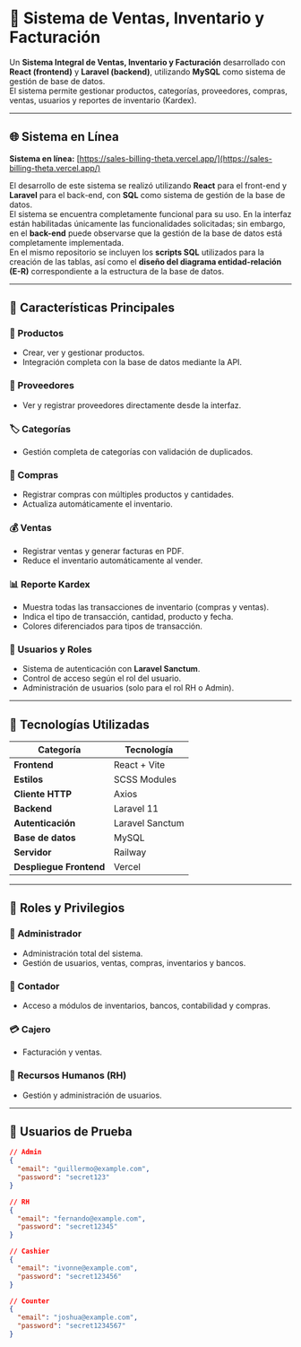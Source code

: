 # 💼 Sistema de Ventas, Inventario y Facturación

Un **Sistema Integral de Ventas, Inventario y Facturación** desarrollado con **React (frontend)** y **Laravel (backend)**, utilizando **MySQL** como sistema de gestión de base de datos.  
El sistema permite gestionar productos, categorías, proveedores, compras, ventas, usuarios y reportes de inventario (Kardex).

---

## 🌐 Sistema en Línea

**Sistema en línea:** [https://sales-billing-theta.vercel.app/](https://sales-billing-theta.vercel.app/)

El desarrollo de este sistema se realizó utilizando **React** para el front-end y **Laravel** para el back-end, con **SQL** como sistema de gestión de la base de datos.  
El sistema se encuentra completamente funcional para su uso. En la interfaz están habilitadas únicamente las funcionalidades solicitadas; sin embargo, en el **back-end** puede observarse que la gestión de la base de datos está completamente implementada.  
En el mismo repositorio se incluyen los **scripts SQL** utilizados para la creación de las tablas, así como el **diseño del diagrama entidad-relación (E-R)** correspondiente a la estructura de la base de datos.

---

## 🚀 Características Principales

### 🧾 Productos

- Crear, ver y gestionar productos.
- Integración completa con la base de datos mediante la API.

### 🏢 Proveedores

- Ver y registrar proveedores directamente desde la interfaz.

### 🏷️ Categorías

- Gestión completa de categorías con validación de duplicados.

### 🛒 Compras

- Registrar compras con múltiples productos y cantidades.
- Actualiza automáticamente el inventario.

### 💰 Ventas

- Registrar ventas y generar facturas en PDF.
- Reduce el inventario automáticamente al vender.

### 📊 Reporte Kardex

- Muestra todas las transacciones de inventario (compras y ventas).
- Indica el tipo de transacción, cantidad, producto y fecha.
- Colores diferenciados para tipos de transacción.

### 👥 Usuarios y Roles

- Sistema de autenticación con **Laravel Sanctum**.
- Control de acceso según el rol del usuario.
- Administración de usuarios (solo para el rol RH o Admin).

---

## 🧠 Tecnologías Utilizadas

| Categoría               | Tecnología      |
| ----------------------- | --------------- |
| **Frontend**            | React + Vite    |
| **Estilos**             | SCSS Modules    |
| **Cliente HTTP**        | Axios           |
| **Backend**             | Laravel 11      |
| **Autenticación**       | Laravel Sanctum |
| **Base de datos**       | MySQL           |
| **Servidor**            | Railway         |
| **Despliegue Frontend** | Vercel          |

---

## 🧩 Roles y Privilegios

### 👑 Administrador

- Administración total del sistema.
- Gestión de usuarios, ventas, compras, inventarios y bancos.

### 💼 Contador

- Acceso a módulos de inventarios, bancos, contabilidad y compras.

### 💳 Cajero

- Facturación y ventas.

### 👥 Recursos Humanos (RH)

- Gestión y administración de usuarios.

---

## 🔐 Usuarios de Prueba

```json
// Admin
{
  "email": "guillermo@example.com",
  "password": "secret123"
}

// RH
{
  "email": "fernando@example.com",
  "password": "secret12345"
}

// Cashier
{
  "email": "ivonne@example.com",
  "password": "secret123456"
}

// Counter
{
  "email": "joshua@example.com",
  "password": "secret1234567"
}
```
